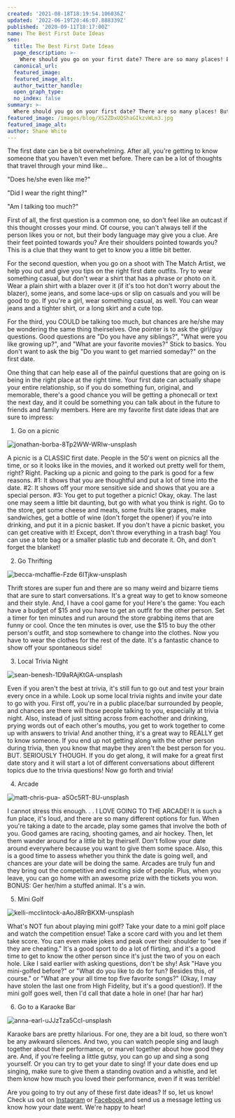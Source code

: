 ```yaml
---
created: '2021-08-18T18:19:54.106036Z'
updated: '2022-06-19T20:46:07.888339Z'
published: '2020-09-11T18:17:00Z'
name: The Best First Date Ideas
seo:
  title: The Best First Date Ideas
  page_description: >-
    Where should you go on your first date? There are so many places! But, what if you want to be original? This blog will show you six of the m
  canonical_url:
  featured_image:
  featured_image_alt:
  author_twitter_handle:
  open_graph_type:
  no_index: false
summary: >-
  Where should you go on your first date? There are so many places! But, what if you want to be original? This blog will show you six of the most unique first date spots that are sure to impress the other person you're going out with!
featured_image: /images/blog/XS2ZDxUQShaGIkzvWLm3.jpg
featured_image_alt:
author: Shane White
---
```


<p>The first date can be a bit overwhelming. After all, you're getting to know someone that you haven't even met before. There can be a lot of thoughts that travel through your mind like...</p>
<p>"Does he/she even like me?"</p>
<p>"Did I wear the right thing?"</p>
<p>"Am I talking too much?"</p>
<p>First of all, the first question is a common one, so don't feel like an outcast if this thought crosses your mind. Of course, you can't always tell if the person likes you or not, but their body language may give you a clue. Are their feet pointed towards you? Are their shoulders pointed towards you? This is a clue that they want to get to know you a little bit better.</p>
<p>For the second question, when you go on a shoot with The Match Artist, we help you out and give you tips on the right first date outfits. Try to wear something casual, but don't wear a shirt that has a phrase or photo on it. Wear a plain shirt with a blazer over it (if it's too hot don't worry about the blazer), some jeans, and some lace-ups or slip on casuals and you will be good to go. If you're a girl, wear something casual, as well. You can wear jeans and a tighter shirt, or a long skirt and a cute top.</p>
<p>For the third, you COULD be talking too much, but chances are he/she may be wondering the same thing theirselves. One pointer is to ask the girl/guy questions. Good questions are "Do you have any siblings?", "What were you like growing up?", and "What are your favorite movies?" Stick to basics. You don't want to ask the big "Do you want to get married someday?" on the first date.</p>
<p>One thing that can help ease all of the painful questions that are going on is being in the right place at the right time. Your first date can actually shape your entire relationship, so if you do something fun, original, and memorable, there's a good chance you will be getting a phonecall or text the next day, and it could be something you can talk about in the future to friends and family members. Here are my favorite first date ideas that are sure to impress:</p>
<ol>
<li>Go on a picnic</li>
</ol>
<p><img src="https://images.ctfassets.net/9e33rgnm1y4m/7wZyKtGqknx8cNI14qFsX5/103594435cfb7eac4119505b90dbc49d/jonathan-borba-8Tp2WW-WRIw-unsplash.jpg" alt="jonathan-borba-8Tp2WW-WRIw-unsplash" /></p>
<p>A picnic is a CLASSIC first date. People in the 50's went on picnics all the time, or so it looks like in the movies, and it worked out pretty well for them, right? Right. Packing up a picnic and going to the park is good for a few reasons. #1: It shows that you are thoughtful and put a lot of time into the date. #2: It shows off your more sensitive side and shows that you are a special person. #3: You get to put together a picnic! Okay, okay. The last one may seem a little bit daunting, but go with what you think is right. Go to the store, get some cheese and meats, some fruits like grapes, make sandwiches, get a bottle of wine (don't forget the opener) if you're into drinking, and put it in a picnic basket. If you don't have a picnic basket, you can get creative with it! Except, don't throw everything in a trash bag! You can use a tote bag or a smaller plastic tub and decorate it. Oh, and don't forget the blanket!</p>
<ol start="2">
<li>Go Thrifting</li>
</ol>
<p><img src="https://images.ctfassets.net/9e33rgnm1y4m/35mYLf7B7MojEslTaID41v/0d211a0e4e1b0c71e64c2a2c4592abe2/becca-mchaffie-Fzde_6ITjkw-unsplash.jpg" alt="becca-mchaffie-Fzde 6ITjkw-unsplash" /></p>
<p>Thrift stores are super fun and there are so many weird and bizarre tiems that are sure to start conversations. It's a great way to get to know someone and their style. And, I have a cool game for you! Here's the game: You each have a budget of $15 and you have to get an outfit for the other person. Set a timer for ten minutes and run around the store grabbing items that are funny or cool. Once the ten minutes is over, use the $15 to buy the other person's outfit, and stop somewhere to change into the clothes. Now you have to wear the clothes for the rest of the date. It's a fantastic chance to show off your spontaneous side!</p>
<ol start="3">
<li>Local Trivia Night</li>
</ol>
<p><img src="https://images.ctfassets.net/9e33rgnm1y4m/5O70v7mwNbu44srKw1SmBm/d3521fd248b9dd84d5f225f617d2e988/sean-benesh-1D9aRAjKtGA-unsplash.jpg" alt="sean-benesh-1D9aRAjKtGA-unsplash" /></p>
<p>Even if you aren't the best at trivia, it's still fun to go out and test your brain every once in a while. Look up some local trivia nights and invite your date to go with you. First off, you're in a public place/bar surrounded by people, and chances are there will those people talking to you, especially at trivia night. Also, instead of just sitting across from eachother and drinking, prying words out of each other's mouths, you get to work together to come up with answers to trivia! And another thing, it's a great way to REALLY get to know someone. If you end up not getting along with the other person during trivia, then you know that maybe they aren't the best person for you. BUT. SERIOUSLY THOUGH. If you do get along, it will make for a great first date story and it will start a lot of different conversations about different topics due to the trivia questions! Now go forth and trivia!</p>
<ol start="4">
<li>Arcade</li>
</ol>
<p><img src="https://images.ctfassets.net/9e33rgnm1y4m/4KiLpct1Q7DbAmyA4nnrzQ/a9de4ab9a8661dd41edd825e8c0286eb/matt-chris-pua-_aSOc5RT-8U-unsplash.jpg" alt="matt-chris-pua- aSOc5RT-8U-unsplash" /></p>
<p>I cannot stress this enough. . . I LOVE GOING TO THE ARCADE! It is such a fun place, it's loud, and there are so many different options for fun. When you're taking a date to the arcade, play some games that involve the both of you. Good games are racing, shooting games, and air hockey. Then, let them wander around for a little bit by theirself. Don't follow your date around everywhere because you want to give them some space. Also, this is a good time to assess whether you think the date is going well, and chances are your date will be doing the same. Arcades are truly fun and they bring out the competitive and exciting side of people. Plus, when you leave, you can go home with an awesome prize with the tickets you won. BONUS: Ger her/him a stuffed animal. It's a win.</p>
<ol start="5">
<li>Mini Golf</li>
</ol>
<p><img src="https://images.ctfassets.net/9e33rgnm1y4m/n9HFA8qjiBlCXDJse0I1v/66e2eb5606aa559d01eaf18b2a11cb91/kelli-mcclintock-aAoJ8RrBKXM-unsplash.jpg" alt="kelli-mcclintock-aAoJ8RrBKXM-unsplash" /></p>
<p>What's NOT fun about playing mini golf? Take your date to a mini golf place and watch the competition ensue! Take a score card with you and let them take score. You can even make jokes and peak over their shoulder to "see if they are cheating." It's a good sport to do a lot of flirting, and it's a good time to get to know the other person since it's just the two of you on each hole. Like I said earlier with asking questions, don't be shy! Ask "Have you mini-golfed before?" or "What do you like to do for fun? Besides this, of course." or "What are your all time top five favorite songs?" (Okay, I may have stolen the last one from High Fidelity, but it's a good question!). If the mini golf goes well, then I'd call that date a hole in one! (har har har)</p>
<ol start="6">
<li>Go to a Karaoke Bar</li>
</ol>
<p><img src="https://images.ctfassets.net/9e33rgnm1y4m/4ses13XvRvbmctCB3GvKtX/d070a11b4b9ca0df9549ad8865af760b/anna-earl-uJJzTza5CcI-unsplash.jpg" alt="anna-earl-uJJzTza5CcI-unsplash" /></p>
<p>Karaoke bars are pretty hilarious. For one, they are a bit loud, so there won't be any awkward silences. And two, you can watch people sing and laugh together about their performance, or marvel together about how good they are. And, if you're feeling a little gutsy, you can go up and sing a song yourself. Or you can try to get your date to sing! If your date does end up singing, make sure to give them a standing ovation and a whistle, and let them know how much you loved their performance, even if it was terrible!</p>
<p>Are you going to try out any of these first date ideas? If so, let us know! Check us out on<span>&nbsp;</span><a href="https://www.instagram.com/thematchartist" title="Instagram">Instagram</a><span>&nbsp;</span>or<span>&nbsp;</span><a href="https://www.facebook.com/thematchartist" title="Facebook">Facebook<span>&nbsp;</span></a>and send us a message letting us know how your date went. We're happy to hear!</p>
